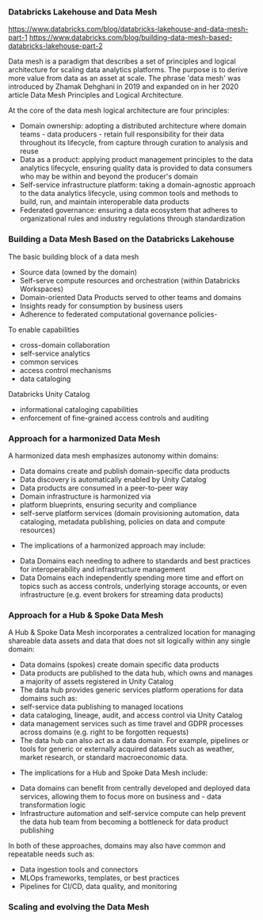 
### Databricks Lakehouse and Data Mesh

https://www.databricks.com/blog/databricks-lakehouse-and-data-mesh-part-1
https://www.databricks.com/blog/building-data-mesh-based-databricks-lakehouse-part-2


Data mesh is a paradigm that describes a set of principles and logical architecture for scaling data analytics platforms. The purpose is to derive more value from data as an asset at scale. The phrase 'data mesh' was introduced by Zhamak Dehghani in 2019 and expanded on in her 2020 article Data Mesh Principles and Logical Architecture.

At the core of the data mesh logical architecture are four principles:
- Domain ownership: adopting a distributed architecture where domain teams - data producers - retain full responsibility for their data throughout its lifecycle, from capture through curation to analysis and reuse
- Data as a product: applying product management principles to the data analytics lifecycle, ensuring quality data is provided to data consumers who may be within and beyond the producer's domain
- Self-service infrastructure platform: taking a domain-agnostic approach to the data analytics lifecycle, using common tools and methods to build, run, and maintain interoperable data products
- Federated governance: ensuring a data ecosystem that adheres to organizational rules and industry regulations through standardization







### Building a Data Mesh Based on the Databricks Lakehouse

The basic building block of a data mesh

- Source data (owned by the domain)
- Self-serve compute resources and orchestration (within Databricks Workspaces)
- Domain-oriented Data Products served to other teams and domains
- Insights ready for consumption by business users
- Adherence to federated computational governance policies-

To enable capabilities
- cross-domain collaboration
- self-service analytics 
- common services  
- access control mechanisms 
- data cataloging
  

Databricks Unity Catalog 
- informational cataloging capabilities
- enforcement of fine-grained access controls and auditing


### Approach for a harmonized Data Mesh
A harmonized data mesh emphasizes autonomy within domains:

- Data domains create and publish domain-specific data products
- Data discovery is automatically enabled by Unity Catalog
- Data products are consumed in a peer-to-peer way
- Domain infrastructure is harmonized via
- platform blueprints, ensuring security and compliance
- self-serve platform services (domain provisioning automation, data cataloging, metadata publishing, policies on data and compute resources)

* The implications of a harmonized approach may include:

- Data Domains each needing to adhere to standards and best practices for interoperability and infrastructure management
- Data Domains each independently spending more time and effort on topics such as access controls, underlying storage accounts, or even infrastructure (e.g. event brokers for streaming data products)


### Approach for a Hub & Spoke Data Mesh
A Hub & Spoke Data Mesh incorporates a centralized location for managing shareable data assets and data that does not sit logically within any single domain:

- Data domains (spokes) create domain specific data products
- Data products are published to the data hub, which owns and manages a majority of assets registered in Unity Catalog
- The data hub provides generic services platform operations for data domains such as:
- self-service data publishing to managed locations
- data cataloging, lineage, audit, and access control via Unity Catalog
- data management services such as time travel and GDPR processes across domains (e.g. right to be forgotten requests)
- The data hub can also act as a data domain. For example, pipelines or tools for generic or externally acquired datasets such as weather, market research, or standard macroeconomic data.

* The implications for a Hub and Spoke Data Mesh include:
- Data domains can benefit from centrally developed and deployed data services, allowing them to focus more on business and - data transformation logic
- Infrastructure automation and self-service compute can help prevent the data hub team from becoming a bottleneck for data product publishing

In both of these approaches, domains may also have common and repeatable needs such as:
- Data ingestion tools and connectors
- MLOps frameworks, templates, or best practices
- Pipelines for CI/CD, data quality, and monitoring


### Scaling and evolving the Data Mesh





